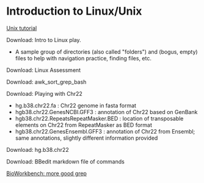 # Introduction to Linux/Unix

[Unix tutorial](https://evomics.org/learning/unix-tutorial/)

Download: Intro to Linux play. 
- A sample group of directories (also called "folders") and (bogus, empty) files to help with navigation practice, finding files, etc. 

Download: Linux Assessment

Download: awk_sort_grep_bash

Download: Playing with Chr22
- hg.b38.chr22.fa : Chr22 genome in fasta format
- hgb38.chr22.GenesNCBI.GFF3 : annotation of Chr22 based on GenBank 
- hgb38.chr22.RepeatsRepeatMasker.BED : location of transposable elements on Chr22 from RepeatMasker as BED format
- hgb38.chr22.GenesEnsembl.GFF3 : annotation of Chr22 from Ensembl; same annotations, slightly different information provided

Download: hg.b38.chr22

Download: BBedit markdown file of commands


[BioWorkbench: more good grep](https://bioinformaticsworkbook.org/Appendix/Unix/unix-basics-3grep.html#gsc.tab=0) 
